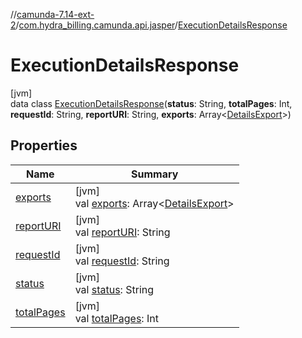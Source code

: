 //[camunda-7.14-ext-2](../../../index.md)/[com.hydra_billing.camunda.api.jasper](../index.md)/[ExecutionDetailsResponse](index.md)

# ExecutionDetailsResponse

[jvm]\
data class [ExecutionDetailsResponse](index.md)(**status**: String, **totalPages**: Int, **requestId**: String, **reportURI**: String, **exports**: Array<[DetailsExport](../-details-export/index.md)>)

## Properties

| Name | Summary |
|---|---|
| [exports](exports.md) | [jvm]<br>val [exports](exports.md): Array<[DetailsExport](../-details-export/index.md)> |
| [reportURI](report-u-r-i.md) | [jvm]<br>val [reportURI](report-u-r-i.md): String |
| [requestId](request-id.md) | [jvm]<br>val [requestId](request-id.md): String |
| [status](status.md) | [jvm]<br>val [status](status.md): String |
| [totalPages](total-pages.md) | [jvm]<br>val [totalPages](total-pages.md): Int |
